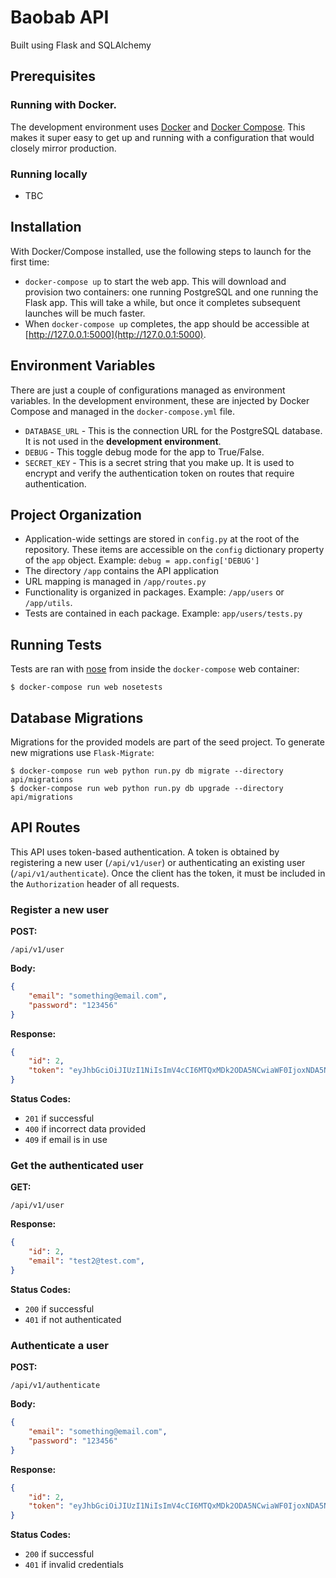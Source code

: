 # Baobab API

Built using Flask and SQLAlchemy

## Prerequisites
### Running with Docker.

The development environment uses [Docker](http://www.docker.com/) and [Docker Compose](https://docs.docker.com/compose/). This makes it super easy to get up and running with a configuration that would closely mirror production. 

### Running locally
- TBC

## Installation

With Docker/Compose installed, use the following steps to launch for the first time:

* `docker-compose up` to start the web app. This will download and provision two containers: one running PostgreSQL and one running the Flask app. This will take a while, but once it completes subsequent launches will be much faster.
* When `docker-compose up` completes, the app should be accessible at [http://127.0.0.1:5000](http://127.0.0.1:5000).


## Environment Variables


There are just a couple of configurations managed as environment variables. In the development environment, these are injected by Docker Compose and managed in the `docker-compose.yml` file.

* `DATABASE_URL` - This is the connection URL for the PostgreSQL database. It is not used in the **development environment**.
* `DEBUG` - This toggle debug mode for the app to True/False.
* `SECRET_KEY` - This is a secret string that you make up. It is used to encrypt and verify the authentication token on routes that require authentication.


## Project Organization


* Application-wide settings are stored in `config.py` at the root of the repository. These items are accessible on the `config` dictionary property of the `app` object. Example: `debug = app.config['DEBUG']`
* The directory `/app` contains the API application
* URL mapping is managed in `/app/routes.py`
* Functionality is organized in packages. Example: `/app/users` or `/app/utils`.
* Tests are contained in each package. Example: `app/users/tests.py`


## Running Tests


Tests are ran with [nose](https://nose.readthedocs.org/en/latest/) from inside the `docker-compose` web container:

```
$ docker-compose run web nosetests
```


## Database Migrations


Migrations for the provided models are part of the seed project. To generate new migrations use `Flask-Migrate`:

    $ docker-compose run web python run.py db migrate --directory api/migrations
    $ docker-compose run web python run.py db upgrade --directory api/migrations


## API Routes


This API uses token-based authentication. A token is obtained by registering a new user (`/api/v1/user`) or authenticating an existing user (`/api/v1/authenticate`). Once the client has the token, it must be included in the `Authorization` header of all requests.


### Register a new user

**POST:**
```
/api/v1/user
```

**Body:**
```json
{
    "email": "something@email.com",
    "password": "123456"
}
```

**Response:**
```json
{
    "id": 2,
    "token": "eyJhbGciOiJIUzI1NiIsImV4cCI6MTQxMDk2ODA5NCwiaWF0IjoxNDA5NzU4NDk0fQ.eyJpc19hZG1pbiI6ZmFsc2UsImlkIjoyLCJlbWFpbCI6InRlc3QyQHRlc3QuY29tIn0.goBHisCajafl4a93jfal0sD5pdjeYd5se_a9sEkHs"
}
```

**Status Codes:**
* `201` if successful
* `400` if incorrect data provided
* `409` if email is in use


### Get the authenticated user

**GET:**
```
/api/v1/user
```

**Response:**
```json
{
    "id": 2,
    "email": "test2@test.com",
}
```

**Status Codes:**
* `200` if successful
* `401` if not authenticated


### Authenticate a user

**POST:**
```
/api/v1/authenticate
```

**Body:**
```json
{
    "email": "something@email.com",
    "password": "123456"
}
```

**Response:**
```json
{
    "id": 2,
    "token": "eyJhbGciOiJIUzI1NiIsImV4cCI6MTQxMDk2ODA5NCwiaWF0IjoxNDA5NzU4NDk0fQ.eyJpc19hZG1pbiI6ZmFsc2UsImlkIjoyLCJlbWFpbCI6InRlc3QyQHRlc3QuY29tIn0.goBHisCajafl4a93jfal0sD5pdjeYd5se_a9sEkHs"
}
```

**Status Codes:**
* `200` if successful
* `401` if invalid credentials
